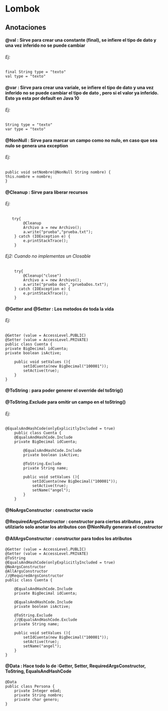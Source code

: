 # Lombok

## Anotaciones
#### @val : Sirve para crear una constante (final), se infiere el tipo de dato y una vez inferido no se puede cambiar
###### Ej: 
    final String type = "texto"
    val type = "texto"

#### @var : Sirve para crear una variale, se infiere el tipo de dato y una vez inferido no se puede cambiar el tipo de dato , pero si el valor ya inferido. Esto ya esta por default en Java 10
###### Ej: 
    String type = "texto"
    var type = "texto"

#### @NonNull  : Sirve para marcar un campo como no nulo, en caso que sea nulo se genera una exception
###### Ej: 
    public void setNombre(@NonNull String nombre) {
    this.nombre = nombre;
    }

#### @Cleanup  : Sirve para liberar recursos
###### Ej:         
       try{
            @Cleanup
            Archivo a = new Archivo();
            a.write("prueba","prueba.txt");
        } catch (IOException e) {
            e.printStackTrace();
        }
###### Ej2: Cuando no implementas un Closable
        try{
            @Cleanup("close")
            Archivo a = new Archivo();
            a.write("prueba dos","pruebaDos.txt");
        } catch (IOException e) {
            e.printStackTrace();
        }

#### @Getter and @Setter : Los metodos de toda la vida
###### Ej:
    @Getter (value = AccessLevel.PUBLIC)
    @Setter (value = AccessLevel.PRIVATE)
    public class Cuenta {
    private BigDecimal idCuenta;
    private boolean isActive;
    
        public void setValues (){
            setIdCuenta(new BigDecimal("100001"));
            setActive(true);
        }
    }

#### @ToString : para poder generer el override del toStrig()
#### @ToString.Exclude para omitir un campo en el toString()
###### Ej:
    @EqualsAndHashCode(onlyExplicitlyIncluded = true)
        public class Cuenta {
        @EqualsAndHashCode.Include
        private BigDecimal idCuenta;
        
            @EqualsAndHashCode.Include
            private boolean isActive;
        
            @ToString.Exclude
            private String name;
        
            public void setValues (){
                setIdCuenta(new BigDecimal("100001"));
                setActive(true);
                setName("angel");
            }
        }


#### @NoArgsConstructor       : constructor vacio
#### @RequiredArgsConstructor : constructor para ciertos atributos , para utilziarlo solo anotar los atributos con @NonNully generara el constructor
#### @AllArgsConstructor      : constructor para todos los atributos
    
    @Getter (value = AccessLevel.PUBLIC)
    @Setter (value = AccessLevel.PRIVATE)
    @ToString
    @EqualsAndHashCode(onlyExplicitlyIncluded = true)
    @NoArgsConstructor
    @AllArgsConstructor
    //@RequiredArgsConstructor
    public class Cuenta {
    
        @EqualsAndHashCode.Include
        private BigDecimal idCuenta;
    
        @EqualsAndHashCode.Include
        private boolean isActive;
    
        @ToString.Exclude
        //@EqualsAndHashCode.Exclude
        private String name;
    
        public void setValues (){
            setIdCuenta(new BigDecimal("100001"));
            setActive(true);
            setName("angel");
        }
    }

#### @Data      : Hace todo lo de :Getter, Setter, RequiredArgsConstructor, ToString, EqualsAndHashCode
    @Data
    public class Persona {
        private Integer edad;
        private String nombre;
        private char genero;
    }
